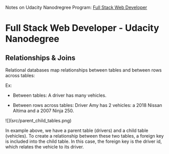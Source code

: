 Notes on Udacity Nanodregree Program: [Full Stack Web Developer](https://www.udacity.com/course/full-stack-web-developer-nanodegree--nd0044)

# Full Stack Web Developer - Udacity Nanodegree

## Relationships & Joins

Relational databases map relationships between tables and between rows across tables:

Ex:

- Between tables:  A driver has many vehicles.

- Between rows across tables: Driver Amy has 2 vehicles: a 2018 Nissan Altima and a 2007 Ninja 250.

<div align=”center”>![](src/parent_child_tables.png)</div>

In example above, we have a parent table (drivers) and a child table (vehicles). To create a relationship between these two tables, a foreign key is included into the child table. In this case, the foreign key is the driver id, which relates the vehicle to its driver.